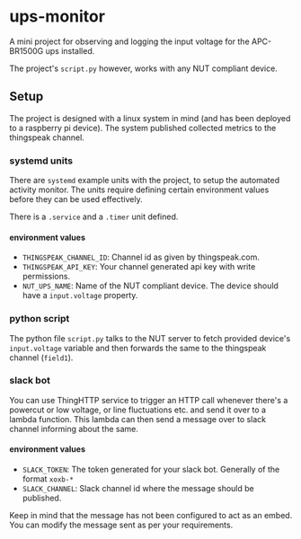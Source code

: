 # ups-monitor #

A mini project for observing and logging the input voltage for the
APC-BR1500G ups installed.

The project's `script.py` however, works with any NUT compliant
device.

## Setup ##

The project is designed with a linux system in mind (and has been
deployed to a raspberry pi device). The system published collected
metrics to the thingspeak channel.

### systemd units ###

There are `systemd` example units with the project, to setup the
automated activity monitor. The units require defining certain
environment values before they can be used effectively.

There is a `.service` and a `.timer` unit defined.

#### environment values ####

  * `THINGSPEAK_CHANNEL_ID`: Channel id as given by thingspeak.com.
  * `THINGSPEAK_API_KEY`: Your channel generated api key with write
    permissions.
  * `NUT_UPS_NAME`: Name of the NUT compliant device. The device
    should have a `input.voltage` property.

### python script ###

The python file `script.py` talks to the NUT server to fetch provided
device's `input.voltage` variable and then forwards the same to the
thingspeak channel (`field1`).

### slack bot ###

You can use ThingHTTP service to trigger an HTTP call whenever there's
a powercut or low voltage, or line fluctuations etc. and send it over
to a lambda function. This lambda can then send a message over to
slack channel informing about the same.

#### environment values ####

  * `SLACK_TOKEN`: The token generated for your slack bot. Generally
    of the format `xoxb-*`
  * `SLACK_CHANNEL`: Slack channel id where the message should be
    published.

Keep in mind that the message has not been configured to act as an
embed. You can modify the message sent as per your requirements.

